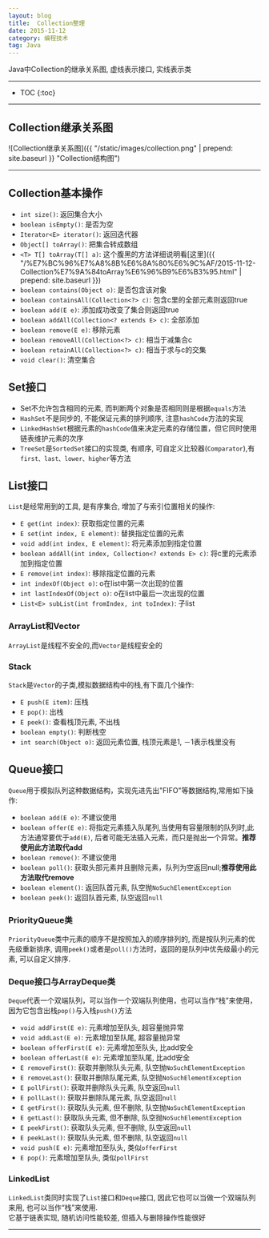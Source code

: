 ```yaml
---
layout: blog
title:  Collection整理
date: 2015-11-12
category: 编程技术
tag: Java
---
```

Java中Collection的继承关系图, 虚线表示接口, 实线表示类




*****

* TOC
{:toc}

*****

## Collection继承关系图

![Collection继承关系图]({{ "/static/images/collection.png" | prepend: site.baseurl }} "Collection结构图")

******

## Collection基本操作

* `int size()`: 返回集合大小
* `boolean isEmpty()`: 是否为空
* `Iterator<E> iterator()`: 返回迭代器
* `Object[] toArray()`: 把集合转成数组
* `<T> T[] toArray(T[] a)`: 这个腹黑的方法详细说明看[这里]({{ "/%E7%BC%96%E7%A8%8B%E6%8A%80%E6%9C%AF/2015-11-12-Collection%E7%9A%84toArray%E6%96%B9%E6%B3%95.html" | prepend: site.baseurl }})
* `boolean contains(Object o)`: 是否包含该对象
* `boolean containsAll(Collection<?> c)`: 包含c里的全部元素则返回true
* `boolean add(E e)`: 添加成功改变了集合则返回true
* `boolean addAll(Collection<? extends E> c)`: 全部添加
* `boolean remove(E e)`: 移除元素
* `boolean removeAll(Collection<?> c)`: 相当于减集合c
* `boolean retainAll(Collection<?> c)`: 相当于求与c的交集
* `void clear()`: 清空集合

## Set接口

* Set不允许包含相同的元素, 而判断两个对象是否相同则是根据`equals`方法
* `HashSet`不是同步的, 不能保证元素的排列顺序, 注意`hashCode`方法的实现
* `LinkedHashSet`根据元素的`hashCode`值来决定元素的存储位置，但它同时使用链表维护元素的次序
* `TreeSet`是`SortedSet`接口的实现类, 有顺序, 可自定义比较器(`Comparator`),有`first、last、lower、higher`等方法

## List接口
`List`是经常用到的工具, 是有序集合, 增加了与索引位置相关的操作:

* `E get(int index)`: 获取指定位置的元素
* `E set(int index, E element)`: 替换指定位置的元素
* `void add(int index, E element)`: 将元素添加到指定位置
* `boolean addAll(int index, Collection<? extends E> c)`: 将c里的元素添加到指定位置
* `E remove(int index)`: 移除指定位置的元素
* `int indexOf(Object o)`: o在list中第一次出现的位置
* `int lastIndexOf(Object o)`: o在list中最后一次出现的位置
* `List<E> subList(int fromIndex, int toIndex)`: 子list

### ArrayList和Vector
`ArrayList`是线程不安全的,而`Vector`是线程安全的  

### Stack
`Stack`是`Vector`的子类,模拟数据结构中的栈,有下面几个操作:

* `E push(E item)`: 压栈
* `E pop()`: 出栈
* `E peek()`: 查看栈顶元素, 不出栈
* `boolean empty()`: 判断栈空
* `int search(Object o)`: 返回元素位置, 栈顶元素是1, －1表示栈里没有

## Queue接口
`Queue`用于模拟队列这种数据结构，实现先进先出"FIFO"等数据结构,常用如下操作:

* `boolean add(E e)`: 不建议使用
* `boolean offer(E e)`: 将指定元素插入队尾列,当使用有容量限制的队列时,此方法通常要优于`add(E)`,
后者可能无法插入元素，而只是抛出一个异常。**推荐使用此方法取代add**
* `boolean remove()`: 不建议使用
* `boolean poll()`: 获取头部元素并且删除元素，队列为空返回null;**推荐使用此方法取代remove**
* `boolean element()`: 返回队首元素, 队空抛`NoSuchElementException`
* `boolean peek()`: 返回队首元素, 队空返回`null`

### PriorityQueue类
`PriorityQueue`类中元素的顺序不是按照加入的顺序排列的, 而是按队列元素的优先级重新排序,
调用`peek()`或者是`poll()`方法时，返回的是队列中优先级最小的元素, 可以自定义排序.

### Deque接口与ArrayDeque类
`Deque`代表一个双端队列，可以当作一个双端队列使用，也可以当作“栈”来使用，因为它包含出栈`pop()`与入栈`push()`方法

* `void addFirst(E e)`: 元素增加至队头, 超容量抛异常
* `void addLast(E e)`: 元素增加至队尾, 超容量抛异常
* `boolean offerFirst(E e)`: 元素增加至队头, 比add安全
* `boolean offerLast(E e)`: 元素增加至队尾, 比add安全
* `E removeFirst()`: 获取并删除队头元素, 队空抛`NoSuchElementException`
* `E removeLast()`: 获取并删除队尾元素, 队空抛`NoSuchElementException`
* `E pollFirst()`: 获取并删除队头元素, 队空返回`null`
* `E pollLast()`: 获取并删除队尾元素, 队空返回`null`
* `E getFirst()`: 获取队头元素, 但不删除, 队空抛`NoSuchElementException`
* `E getLast()`: 获取队头元素, 但不删除, 队空抛`NoSuchElementException`
* `E peekFirst()`: 获取队头元素, 但不删除, 队空返回`null`
* `E peekLast()`: 获取队头元素, 但不删除, 队空返回`null`
* `void push(E e)`: 元素增加至队头, 类似`offerFirst`
* `E pop()`: 元素增加至队头, 类似`pollFirst`

### LinkedList
`LinkedList`类同时实现了`List`接口和`Deque`接口, 因此它也可以当做一个双端队列来用, 也可以当作“栈”来使用.  
它基于链表实现, 随机访问性能较差, 但插入与删除操作性能很好


*****
